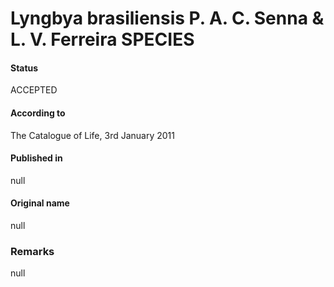 Lyngbya brasiliensis P. A. C. Senna & L. V. Ferreira SPECIES
=======

#### Status
ACCEPTED

#### According to
The Catalogue of Life, 3rd January 2011

#### Published in
null

#### Original name
null

### Remarks
null